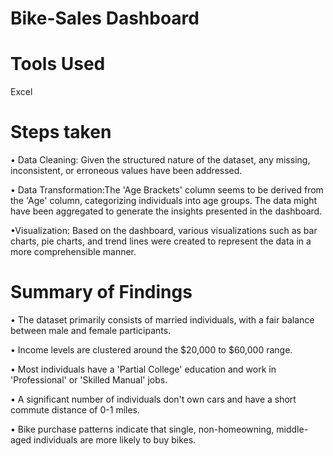 # Bike-Sales Dashboard 

# Tools Used
Excel

# Steps taken
• Data Cleaning: Given the structured nature of the dataset,  any missing, inconsistent, or erroneous values  have been addressed.

• Data Transformation:The 'Age Brackets' column seems to be derived from the 'Age' column, categorizing individuals into age groups.
The data might have been aggregated to generate the insights presented in the dashboard.

•Visualization: Based on the dashboard, various visualizations such as bar charts, pie charts, and trend lines were created to represent the data in a more comprehensible manner.

# Summary of Findings
• The dataset primarily consists of married individuals, with a fair balance between male and female participants.

• Income levels are clustered around the $20,000 to $60,000 range.

• Most individuals have a 'Partial College' education and work in 'Professional' or 'Skilled Manual' jobs.

• A significant number of individuals don't own cars and have a short commute distance of 0-1 miles.

• Bike purchase patterns indicate that single, non-homeowning, middle-aged individuals are more likely to buy bikes.
